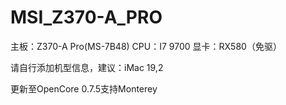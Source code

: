 # MSI_Z370-A_PRO
主板：Z370-A Pro(MS-7B48)
CPU：I7 9700
显卡：RX580（免驱）

请自行添加机型信息，建议：iMac 19,2

更新至OpenCore 0.7.5支持Monterey
